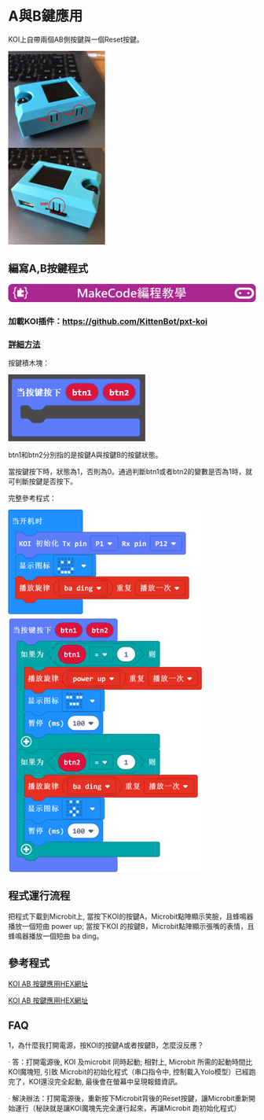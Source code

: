 # A與B鍵應用

KOI上自帶兩個AB側按鍵與一個Reset按鍵。

 ![](KOI01/01-1.png)

## 編寫A,B按鍵程式

![](../../PWmodules/images/mcbanner.png)

### 加載KOI插件：https://github.com/KittenBot/pxt-koi

### [詳細方法](../makecodeQs.md)

按鍵積木塊：

 ![](KOI01/02.png)

btn1和btn2分別指的是按鍵A與按鍵B的按鍵狀態。

當按鍵按下時，狀態為1，否則為0。通過判斷btn1或者btn2的變數是否為1時，就可判斷按鍵是否按下。

完整參考程式：

![](KOI01/03-1.png)

## 程式運行流程

把程式下載到Microbit上, 當按下KOI的按鍵A，Microbit點陣顯示笑臉，且蜂鳴器播放一個短曲 power up; 當按下KOI 的按鍵B，Microbit點陣顯示張嘴的表情，且蜂鳴器播放一個短曲 ba ding。


## 參考程式

[KOI AB 按鍵應用HEX網址](https://makecode.microbit.org/_cRJJaAfW3bmw)

[KOI AB 按鍵應用HEX網址](https://makecode.microbit.org/_H8h9jjh4RdTH)

## FAQ

1，為什麼我打開電源，按KOI的按鍵A或者按鍵B，怎麼沒反應？

·    答：打開電源後, KOI 及microbit 同時起動; 相對上, Microbit 所需的起動時間比KOI魔塊短, 引致 Microbit的初始化程式（串口指令中, 控制載入Yolo模型）已經跑完了，KOI還沒完全起動, 最後會在螢幕中呈現報錯資訊。

·    解決辦法：打開電源後，重新按下Microbit背後的Reset按鍵，讓Microbit重新開始運行（秘訣就是讓KOI魔塊先完全運行起來，再讓Microbit 跑初始化程式）



